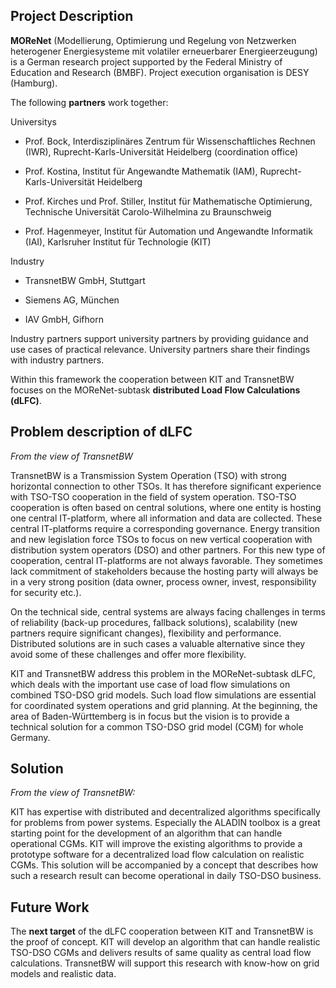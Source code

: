 ## **Project Description**

**MOReNet** (Modellierung, Optimierung und Regelung von Netzwerken heterogener Energiesysteme mit volatiler erneuerbarer Energieerzeugung) is a German research project supported by the Federal Ministry of Education and Research (BMBF). Project execution organisation is DESY (Hamburg).

The following **partners** work together:

Universitys

 - Prof. Bock, Interdisziplinäres Zentrum für Wissenschaftliches Rechnen (IWR), Ruprecht-Karls-Universität Heidelberg (coordination office)

 - Prof. Kostina, Institut für Angewandte Mathematik (IAM), Ruprecht-Karls-Universität Heidelberg

 - Prof. Kirches und Prof. Stiller, Institut für Mathematische Optimierung, Technische Universität Carolo-Wilhelmina zu Braunschweig

 - Prof. Hagenmeyer, Institut für Automation und Angewandte Informatik (IAI), Karlsruher Institut für Technologie (KIT)

Industry
 - TransnetBW GmbH, Stuttgart

 - Siemens AG, München

 - IAV GmbH, Gifhorn



Industry partners support university partners by providing guidance and use cases of practical relevance. University partners share their findings with industry partners.

Within this framework the cooperation between KIT and TransnetBW focuses on the MOReNet-subtask **distributed Load Flow Calculations (dLFC)**.


## **Problem description of dLFC**
*From the view of TransnetBW*

TransnetBW is a Transmission System Operation (TSO) with strong horizontal connection to other TSOs. It has therefore significant experience with TSO-TSO cooperation in the field of system operation. TSO-TSO cooperation is often based on central solutions, where one entity is hosting one central IT-platform, where all information and data are collected. These central IT-platforms require a corresponding governance. Energy transition and new legislation force TSOs to focus on new vertical cooperation with distribution system operators (DSO) and other partners. For this new type of cooperation, central IT-platforms are not always favorable. They sometimes lack commitment of stakeholders because the hosting party will always be in a very strong position (data owner, process owner, invest, responsibility for security etc.).

On the technical side, central systems are always facing challenges in terms of reliability (back-up procedures, fallback solutions), scalability (new partners require significant changes), flexibility and performance. Distributed solutions are in such cases a valuable alternative since they avoid some of these challenges and offer more flexibility.

KIT and TransnetBW address this problem in the MOReNet-subtask dLFC, which deals with the important use case of load flow simulations on combined TSO-DSO grid models. Such load flow simulations are essential for coordinated system operations and grid planning. At the beginning, the area of Baden-Württemberg is in focus but the vision is to provide a technical solution for a common TSO-DSO grid model (CGM) for whole Germany.

## **Solution**
*From the view of TransnetBW:*

KIT has expertise with distributed and decentralized algorithms specifically for problems from power systems. Especially the ALADIN toolbox is a great starting point for the development of an algorithm that can handle operational CGMs. KIT will improve the existing algorithms to provide a prototype software for a decentralized load flow calculation on realistic CGMs. This solution will be accompanied by a concept that describes how such a research result can become operational in daily TSO-DSO business.


## **Future Work**

The **next target** of the dLFC cooperation between KIT and TransnetBW is the proof of concept. KIT will develop an algorithm that can handle realistic TSO-DSO CGMs and delivers results of same quality as central load flow calculations. TransnetBW will support this research with know-how on grid models and realistic data.
